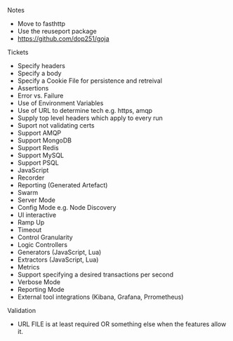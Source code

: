 Notes

  - Move to fasthttp
  - Use the reuseport package
  - https://github.com/dop251/goja

Tickets

  - Specify headers
  - Specify a body
  - Specify a Cookie File for persistence and retreival
  - Assertions
  - Error vs. Failure
  - Use of Environment Variables
  - Use of URL to determine tech e.g. https, amqp
  - Supply top level headers which apply to every run
  - Suport not validating certs
  - Support AMQP
  - Support MongoDB
  - Support Redis
  - Support MySQL
  - Support PSQL
  - JavaScript
  - Recorder
  - Reporting (Generated Artefact)
  - Swarm
  - Server Mode
  - Config Mode e.g. Node Discovery
  - UI interactive
  - Ramp Up
  - Timeout
  - Control Granularity
  - Logic Controllers
  - Generators (JavaScript, Lua)
  - Extractors (JavaScript, Lua)
  - Metrics
  - Support specifying a desired transactions per second
  - Verbose Mode
  - Reporting Mode
  - External tool integrations (Kibana, Grafana, Prrometheus)

Validation
   - URL FILE is at least required OR something else when the features allow it.

